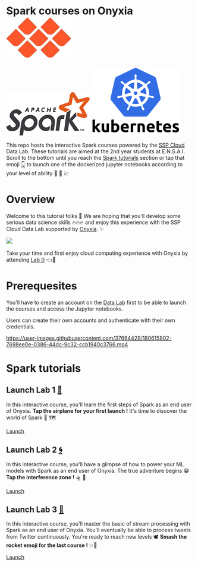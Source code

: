 # Spark courses on Onyxia          [![](First-steps-with-cloud-computing/img/Onyxia.png)](https://www.onyxia.sh/ "Go to Onyxia's website") 
[![](First-steps-with-cloud-computing/img/Apache_Spark_logo.png)](https://spark.apache.org/ "Go to Spark")  [![](First-steps-with-cloud-computing/img/kuberneteslogo.png)](https://kubernetes.io/docs/home/ "Go to Kubernetes")

This repo hosts the interactive Spark courses powered by the [SSP Cloud](https://datalab.sspcloud.fr/home "Go to SSP Cloud") Data Lab. These tutorials are aimed at the 2nd year students at E.N.S.A.I.
Scroll to the bottom until you reach the [Spark tutorials](#spark-tutorials "Go to the Spark courses") section or tap that emoji [:point_down:](#spark-tutorials "Go to the Spark courses") to launch one of the dockerized jupyter notebooks according to your level of ability :mechanical_arm: :brain: :chart:

# Overview

Welcome to this tutorial folks :rainbow: 
We are hoping that you'll develop some serious data science skills :fire::fire::fire:  and enjoy this experience with the SSP Cloud Data Lab supported by [Onyxia](https://github.com/InseeFrLab/onyxia-web "Go to Onyxia's Github Repo"). :sparkles:

[![](https://user-images.githubusercontent.com/37664429/180615611-708972a5-0d61-480b-9e93-4f1c87005168.gif)](https://datalab.sspcloud.fr/catalog/inseefrlab-helm-charts-datascience "Go to Onyxia Services Catalog")

Take your time and first enjoy cloud computing experience with Onyxia by attending [Lab 0](https://github.com/HealerMikado/Hands-on-Spark-Lab/blob/main/First-steps-with-cloud-computing/First-steps-with-cloud-computing.md "First time ? Click here !") :point_left::seat: 

# Prerequesites

You'll have to create an account on the [Data Lab](https://datalab.sspcloud.fr/home "Go to the Data Lab") first to be able to launch the courses and access the Jupyter notebooks.

Users can create their own accounts and authenticate with their own credentials.

https://user-images.githubusercontent.com/37664429/180615802-7698ee0e-0386-44dc-9c32-ccb1940c3766.mp4

# Spark tutorials

## Launch Lab 1 [:flight_departure:](https://datalab.sspcloud.fr/launcher/ide/jupyter-pyspark?autoLaunch=true&init.personalInit=%C2%ABhttps%3A%2F%2Fraw.githubusercontent.com%2FHealerMikado%2FHands-on-Spark-Lab%2Fmain%2Finit_jupyter.sh%C2%BB&init.personalInitArgs=%C2%ABFirst-steps-with-Spark%C2%BB "Click for departure !") 

In this interactive course, you'll learn the first steps of Spark as an end user of Onyxia.
**Tap the airplane for your first launch !** It's time to discover the world of Spark :sparkling_heart: :world_map:

[Launch](https://datalab.sspcloud.fr/launcher/ide/jupyter-pyspark?autoLaunch=true&init.personalInit=%C2%ABhttps%3A%2F%2Fraw.githubusercontent.com%2FHealerMikado%2FHands-on-Spark-Lab%2Fmain%2Finit_jupyter.sh%C2%BB&init.personalInitArgs=%C2%ABFirst-steps-with-Spark%C2%BB "Click for departure !")

## Launch Lab 2 [:cyclone:](https://datalab.sspcloud.fr/launcher/ide/jupyter-pyspark?autoLaunch=true&init.personalInit=%C2%ABhttps%3A%2F%2Fraw.githubusercontent.com%2FHealerMikado%2FHands-on-Spark-Lab%2Fmain%2Finit_jupyter.sh%C2%BB&init.personalInitArgs=%C2%ABSpark-ML%C2%BB "Click the interference zone !") 

In this interactive course, you'll have a glimpse of how to power your ML models with Spark as an end user of Onyxia.
The true adventure begins :grin: **Tap the interference zone !** :flying_saucer: :robot:

[Launch](https://datalab.sspcloud.fr/launcher/ide/jupyter-pyspark?autoLaunch=true&init.personalInit=%C2%ABhttps%3A%2F%2Fraw.githubusercontent.com%2FHealerMikado%2FHands-on-Spark-Lab%2Fmain%2Finit_jupyter.sh%C2%BB&init.personalInitArgs=%C2%ABSpark-ML%C2%BB "Click the interference zone !")

## Launch Lab 3 [:rocket:](https://datalab.sspcloud.fr/launcher/ide/jupyter-pyspark?autoLaunch=true&init.personalInit=%C2%ABhttps%3A%2F%2Fraw.githubusercontent.com%2FHealerMikado%2FHands-on-Spark-Lab%2Fmain%2Finit_jupyter.sh%C2%BB&init.personalInitArgs=%C2%ABSpark-streaming%C2%BB "Click to prepare your ascent towards the Spark verse !") 

In this interactive course, you'll master the basic of stream processing with Spark as an end user of Onyxia.
You'll eventually be able to process tweets from Twitter continuously.
You're ready to reach new levels :dove: **Smash the rocket emoji for the last course !** :boom::100:

[Launch](https://datalab.sspcloud.fr/launcher/ide/jupyter-pyspark?autoLaunch=true&init.personalInit=%C2%ABhttps%3A%2F%2Fraw.githubusercontent.com%2FHealerMikado%2FHands-on-Spark-Lab%2Fmain%2Finit_jupyter.sh%C2%BB&init.personalInitArgs=%C2%ABSpark-streaming%C2%BB "Click to prepare your ascent towards the Spark verse !")
